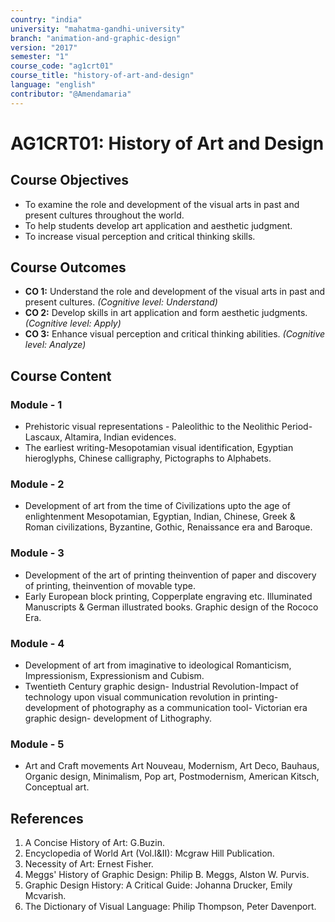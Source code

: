 ```yaml
---
country: "india"
university: "mahatma-gandhi-university"
branch: "animation-and-graphic-design"
version: "2017"
semester: "1"
course_code: "ag1crt01"
course_title: "history-of-art-and-design"
language: "english"
contributor: "@Amendamaria"
---
```


# AG1CRT01: History of Art and Design

## Course Objectives
* To examine the role and development of the visual arts in past and present cultures throughout the world.
* To help students develop art application and aesthetic judgment.
* To increase visual perception and critical thinking skills.

## Course Outcomes
* **CO 1:** Understand the role and development of the visual arts in past and present cultures. *(Cognitive level: Understand)*
* **CO 2:** Develop skills in art application and form aesthetic judgments. *(Cognitive level: Apply)*
* **CO 3:** Enhance visual perception and critical thinking abilities. *(Cognitive level: Analyze)*

## Course Content

### Module - 1
* Prehistoric visual representations - Paleolithic to the Neolithic Period-Lascaux, Altamira, Indian evidences.
* The earliest writing-Mesopotamian visual identification, Egyptian hieroglyphs, Chinese calligraphy, Pictographs to Alphabets.

### Module - 2
* Development of art from the time of Civilizations upto the age of enlightenment Mesopotamian, Egyptian, Indian, Chinese, Greek & Roman civilizations, Byzantine, Gothic, Renaissance era and Baroque.

### Module - 3
* Development of the art of printing theinvention of paper and discovery of printing, theinvention of movable type.
* Early European block printing, Copperplate engraving etc. Illuminated Manuscripts & German illustrated books. Graphic design of the Rococo Era.

### Module - 4
* Development of art from imaginative to ideological Romanticism, Impressionism, Expressionism and Cubism.
* Twentieth Century graphic design- Industrial Revolution-Impact of technology upon visual communication revolution in printing-development of photography as a communication tool- Victorian era graphic design- development of Lithography.

### Module - 5
* Art and Craft movements Art Nouveau, Modernism, Art Deco, Bauhaus, Organic design, Minimalism, Pop art, Postmodernism, American Kitsch, Conceptual art.

## References
1.  A Concise History of Art: G.Buzin.
2.  Encyclopedia of World Art (Vol.I&II): Mcgraw Hill Publication.
3.  Necessity of Art: Ernest Fisher.
4.  Meggs' History of Graphic Design: Philip B. Meggs, Alston W. Purvis.
5.  Graphic Design History: A Critical Guide: Johanna Drucker, Emily Mcvarish.
6.  The Dictionary of Visual Language: Philip Thompson, Peter Davenport.